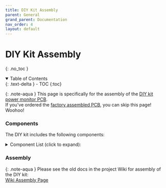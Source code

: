```yaml
---
title: DIY Kit Assembly
parent: General
grand_parent: Documentation
nav_order: 4
layout: default
---
```


# DIY Kit Assembly
{: .no_toc }

<details open markdown="block">
<summary>Table of Contents</summary>
{: .text-delta }
- TOC
{:toc}
</details>

{: .note-aqua }
This page is specifically for the assembly of the [DIY kit power monitor PCB](https://power-monitor.dalbrecht.tech/product/diy-power-monitor-kit/).<br>
If you've ordered the [factory assembled PCB](https://power-monitor.dalbrecht.tech/product/pre-soldered-pcb-v2/), you can skip this page! Woohoo!

### Components

The DIY kit includes the following components:

<details markdown="block">
<summary>Component List (click to expand):</summary>

| Item | Quantity |
|:-----|:---------|
| PCB | 1 |
| Brass Standoff Set | 4 sets |
| 10nF plastic film capacitor | 6 |
| 100nF plastic film capacitor | 1 |
| 220µF electrolytic capacitor | 1 |
| 1µF electrolytic capacitor | 1 |
| 0.1µF electrolytic capacitor | 1 |
| 12 kΩ resistors | 2 |
| 100 kΩ resistor | 1 |
| 22 Ω resistors | 6 |
| RJ-45 Jack | 1 |
| LMV321 SOT-23 IC | 1 |
| 2.1mm barrel jack | 1 |
| 3.5mm jacks | 2 |
| 16-DIP socket | 1 |
| MCP3008 ADC | 1 |
| 40-pin header | 1 |

</details>


### Assembly

{: .note-aqua }
Please see the old docs in the project Wiki for assembly of the DIY kit:<br>
[Wiki Assembly Page](https://github.com/David00/rpi-power-monitor/wiki/Hardware-Assembly)